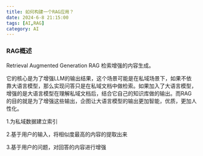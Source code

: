 ```yaml
---
title: 如何构建一个RAG应用？
date: 2024-6-8 21:15:00
tags: [AI,RAG]
category: AI
---
```


### RAG概述

Retrieval Augmented Generation RAG 检索增强的内容生成。

它的核心是为了增强LLM的输出结果，这个场景可能是在私域场景下，如果不依靠大语言模型，那么实现问答只是在私域文档中做检索。如果加入了大语言模型，增强的是大语言模型在理解私域文档后，结合它自己的知识库做的输出。而RAG的目的就是为了增强这些输出，企图让大语言模型的输出更加智能，优质，更加人性化。





1.为私域数据建立索引

2.基于用户的输入，将相似度最高的内容的提取出来

3.基于用户的问题，对回答的内容进行增强

